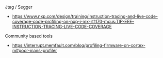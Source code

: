
Jtag / Segger
- https://www.nxp.com/design/training/instruction-tracing-and-live-code-coverage-code-profiling-on-nxp-i-mx-rt1170-mcus:TIP-EEE-INSTRUCTION-TRACING-LIVE-CODE-COVERAGE

Community based tools
- https://interrupt.memfault.com/blog/profiling-firmware-on-cortex-m#poor-mans-profiler

